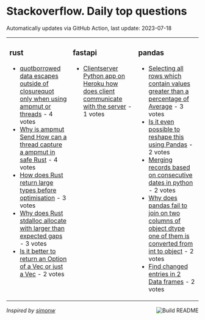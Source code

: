 # Stackoverflow. Daily top questions 

Automatically updates via GitHub Action, last update: <!-- date starts -->2023-07-18<!-- date ends -->


<table><tr><td valign="top" width="33%">

### rust
<!-- rust starts -->
* [quotborrowed data escapes outside of closurequot only when using ampmut or threads](https://stackoverflow.com/questions/76709164/borrowed-data-escapes-outside-of-closure-only-when-using-mut-or-threads) - 4 votes
* [Why is ampmut Send How can a thread capture a ampmut in safe Rust](https://stackoverflow.com/questions/76706994/why-is-mut-send-how-can-a-thread-capture-a-mut-in-safe-rust) - 4 votes
* [How does Rust return large types before optimisation](https://stackoverflow.com/questions/76710530/how-does-rust-return-large-types-before-optimisation) - 3 votes
* [Why does Rust stdalloc allocate with larger than expected gaps](https://stackoverflow.com/questions/76707803/why-does-rust-stdalloc-allocate-with-larger-than-expected-gaps) - 3 votes
* [Is it better to return an Option of a Vec or just a Vec](https://stackoverflow.com/questions/76708968/is-it-better-to-return-an-option-of-a-vec-or-just-a-vec) - 2 votes
<!-- rust ends -->
</td><td valign="top" width="34%">


### fastapi
<!-- fastapi starts -->
* [Clientserver Python app on Heroku how does client communicate with the server](https://stackoverflow.com/questions/76714885/client-server-python-app-on-heroku-how-does-client-communicate-with-the-server) - 1 votes
<!-- fastapi ends -->
</td><td valign="top" width="34%">


### pandas
<!-- pandas starts -->
* [Selecting all rows which contain values greater than a percentage of Average](https://stackoverflow.com/questions/76703126/selecting-all-rows-which-contain-values-greater-than-a-percentage-of-average) - 3 votes
* [Is it even possible to reshape this using Pandas](https://stackoverflow.com/questions/76707900/is-it-even-possible-to-reshape-this-using-pandas) - 2 votes
* [Merging records based on consecutive dates in python](https://stackoverflow.com/questions/76704752/merging-records-based-on-consecutive-dates-in-python) - 2 votes
* [Why does pandas fail to join on two columns of object dtype one of them is converted from int to object](https://stackoverflow.com/questions/76702772/why-does-pandas-fail-to-join-on-two-columns-of-object-dtype-one-of-them-is-conv) - 2 votes
* [Find changed entries in 2 Data frames](https://stackoverflow.com/questions/76704213/find-changed-entries-in-2-data-frames) - 2 votes
<!-- pandas ends -->
</td></tr></table>

<a href="https://github.com/hp0404/hp0404/actions"><img src="https://github.com/hp0404/hp0404/workflows/Build%20README/badge.svg" align="right" alt="Build README"></a> <p>*Inspired by  [simonw](https://github.com/simonw/simonw)*</p>
